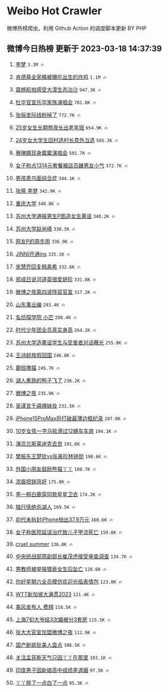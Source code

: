 # Weibo Hot Crawler 



微博热榜爬虫，利用 Github Action 的调度脚本更新 BY PHP 


## 微博今日热榜 更新于 2023-03-18 14:37:39 
1. [李梦](https://s.weibo.com/weibo?q=%E6%9D%8E%E6%A2%A6&t=31&band_rank=1&Refer=top) `3.3M 🔥` 

1. [肯德基全家桶被曝吃出生的炸鸡](https://s.weibo.com/weibo?q=%23%E8%82%AF%E5%BE%B7%E5%9F%BA%E5%85%A8%E5%AE%B6%E6%A1%B6%E8%A2%AB%E6%9B%9D%E5%90%83%E5%87%BA%E7%94%9F%E7%9A%84%E7%82%B8%E9%B8%A1%23&t=31&band_rank=2&Refer=top) `1.1M 🔥` 

1. [震撼航拍感受大漠生态治沙](https://s.weibo.com/weibo?q=%23%E9%9C%87%E6%92%BC%E8%88%AA%E6%8B%8D%E6%84%9F%E5%8F%97%E5%A4%A7%E6%BC%A0%E7%94%9F%E6%80%81%E6%B2%BB%E6%B2%99%23&t=31&band_rank=3&Refer=top) `947.3K 🔥` 

1. [杜华官宣乐华家族演唱会](https://s.weibo.com/weibo?q=%23%E6%9D%9C%E5%8D%8E%E5%AE%98%E5%AE%A3%E4%B9%90%E5%8D%8E%E5%AE%B6%E6%97%8F%E6%BC%94%E5%94%B1%E4%BC%9A%23&t=31&band_rank=4&Refer=top) `781.8K 🔥` 

1. [张俪发际线粉掉了](https://s.weibo.com/weibo?q=%23%E5%BC%A0%E4%BF%AA%E5%8F%91%E9%99%85%E7%BA%BF%E7%B2%89%E6%8E%89%E4%BA%86%23&t=31&band_rank=5&Refer=top) `772.7K 🔥` 

1. [25岁女生长期熬夜长出老年斑](https://s.weibo.com/weibo?q=%2325%E5%B2%81%E5%A5%B3%E7%94%9F%E9%95%BF%E6%9C%9F%E7%86%AC%E5%A4%9C%E9%95%BF%E5%87%BA%E8%80%81%E5%B9%B4%E6%96%91%23&t=31&band_rank=6&Refer=top) `654.9K 🔥` 

1. [24岁女大学生回村选村长意外当选](https://s.weibo.com/weibo?q=%2324%E5%B2%81%E5%A5%B3%E5%A4%A7%E5%AD%A6%E7%94%9F%E5%9B%9E%E6%9D%91%E9%80%89%E6%9D%91%E9%95%BF%E6%84%8F%E5%A4%96%E5%BD%93%E9%80%89%23&t=31&band_rank=7&Refer=top) `505.3K 🔥` 

1. [赛琳娜现身霉霉演唱会](https://s.weibo.com/weibo?q=%23%E8%B5%9B%E7%90%B3%E5%A8%9C%E7%8E%B0%E8%BA%AB%E9%9C%89%E9%9C%89%E6%BC%94%E5%94%B1%E4%BC%9A%23&t=31&band_rank=8&Refer=top) `501.7K 🔥` 

1. [女子称点1314元套餐被店员嫌男友小气](https://s.weibo.com/weibo?q=%23%E5%A5%B3%E5%AD%90%E7%A7%B0%E7%82%B91314%E5%85%83%E5%A5%97%E9%A4%90%E8%A2%AB%E5%BA%97%E5%91%98%E5%AB%8C%E7%94%B7%E5%8F%8B%E5%B0%8F%E6%B0%94%23&t=31&band_rank=9&Refer=top) `372.7K 🔥` 

1. [男孩患鸟面综合症](https://s.weibo.com/weibo?q=%23%E7%94%B7%E5%AD%A9%E6%82%A3%E9%B8%9F%E9%9D%A2%E7%BB%BC%E5%90%88%E7%97%87%23&t=31&band_rank=10&Refer=top) `344.1K 🔥` 

1. [张隆 李梦](https://s.weibo.com/weibo?q=%E5%BC%A0%E9%9A%86%20%E6%9D%8E%E6%A2%A6&t=31&band_rank=11&Refer=top) `342.9K 🔥` 

1. [重庆大学](https://s.weibo.com/weibo?q=%E9%87%8D%E5%BA%86%E5%A4%A7%E5%AD%A6&t=31&band_rank=12&Refer=top) `340.8K 🔥` 

1. [苏州大学通报男生P图造女生黄谣](https://s.weibo.com/weibo?q=%23%E8%8B%8F%E5%B7%9E%E5%A4%A7%E5%AD%A6%E9%80%9A%E6%8A%A5%E7%94%B7%E7%94%9FP%E5%9B%BE%E9%80%A0%E5%A5%B3%E7%94%9F%E9%BB%84%E8%B0%A3%23&t=31&band_rank=13&Refer=top) `340.2K 🔥` 

1. [苏州大学赵尚峰](https://s.weibo.com/weibo?q=%23%E8%8B%8F%E5%B7%9E%E5%A4%A7%E5%AD%A6%E8%B5%B5%E5%B0%9A%E5%B3%B0%23&t=31&band_rank=14&Refer=top) `338.5K 🔥` 

1. [网友P的周冬雨](https://s.weibo.com/weibo?q=%23%E7%BD%91%E5%8F%8BP%E7%9A%84%E5%91%A8%E5%86%AC%E9%9B%A8%23&t=31&band_rank=15&Refer=top) `336.9K 🔥` 

1. [JINNI开通ins](https://s.weibo.com/weibo?q=%23JINNI%E5%BC%80%E9%80%9Ains%23&t=31&band_rank=16&Refer=top) `335.1K 🔥` 

1. [宋慧乔回复韩素希](https://s.weibo.com/weibo?q=%23%E5%AE%8B%E6%85%A7%E4%B9%94%E5%9B%9E%E5%A4%8D%E9%9F%A9%E7%B4%A0%E5%B8%8C%23&t=31&band_rank=17&Refer=top) `332.6K 🔥` 

1. [郑成日说河道英很爱妍珍](https://s.weibo.com/weibo?q=%23%E9%83%91%E6%88%90%E6%97%A5%E8%AF%B4%E6%B2%B3%E9%81%93%E8%8B%B1%E5%BE%88%E7%88%B1%E5%A6%8D%E7%8F%8D%23&t=31&band_rank=18&Refer=top) `331.8K 🔥` 

1. [微博之夜第四波阵容官宣](https://s.weibo.com/weibo?q=%23%E5%BE%AE%E5%8D%9A%E4%B9%8B%E5%A4%9C%E7%AC%AC%E5%9B%9B%E6%B3%A2%E9%98%B5%E5%AE%B9%E5%AE%98%E5%AE%A3%23&t=31&band_rank=19&Refer=top) `317.2K 🔥` 

1. [山东事业编](https://s.weibo.com/weibo?q=%E5%B1%B1%E4%B8%9C%E4%BA%8B%E4%B8%9A%E7%BC%96&t=31&band_rank=20&Refer=top) `293.4K 🔥` 

1. [名侦探学院 小芒](https://s.weibo.com/weibo?q=%E5%90%8D%E4%BE%A6%E6%8E%A2%E5%AD%A6%E9%99%A2%20%E5%B0%8F%E8%8A%92&t=31&band_rank=21&Refer=top) `288.4K 🔥` 

1. [时代少年团全员真实身高](https://s.weibo.com/weibo?q=%23%E6%97%B6%E4%BB%A3%E5%B0%91%E5%B9%B4%E5%9B%A2%E5%85%A8%E5%91%98%E7%9C%9F%E5%AE%9E%E8%BA%AB%E9%AB%98%23&t=31&band_rank=22&Refer=top) `264.2K 🔥` 

1. [苏州大学造黄谣学生与受害者对话曝光](https://s.weibo.com/weibo?q=%23%E8%8B%8F%E5%B7%9E%E5%A4%A7%E5%AD%A6%E9%80%A0%E9%BB%84%E8%B0%A3%E5%AD%A6%E7%94%9F%E4%B8%8E%E5%8F%97%E5%AE%B3%E8%80%85%E5%AF%B9%E8%AF%9D%E6%9B%9D%E5%85%89%23&t=31&band_rank=23&Refer=top) `255.8K 🔥` 

1. [王诗龄放假回国](https://s.weibo.com/weibo?q=%23%E7%8E%8B%E8%AF%97%E9%BE%84%E6%94%BE%E5%81%87%E5%9B%9E%E5%9B%BD%23&t=31&band_rank=24&Refer=top) `246.8K 🔥` 

1. [鹿晗撸猫](https://s.weibo.com/weibo?q=%23%E9%B9%BF%E6%99%97%E6%92%B8%E7%8C%AB%23&t=31&band_rank=25&Refer=top) `245.7K 🔥` 

1. [湖人煮熟的鸭子飞了](https://s.weibo.com/weibo?q=%E6%B9%96%E4%BA%BA%E7%85%AE%E7%86%9F%E7%9A%84%E9%B8%AD%E5%AD%90%E9%A3%9E%E4%BA%86&t=31&band_rank=26&Refer=top) `236.2K 🔥` 

1. [微博之夜](https://s.weibo.com/weibo?q=%E5%BE%AE%E5%8D%9A%E4%B9%8B%E5%A4%9C&t=31&band_rank=27&Refer=top) `235.9K 🔥` 

1. [吴谨言千禧辣妹妆](https://s.weibo.com/weibo?q=%23%E5%90%B4%E8%B0%A8%E8%A8%80%E5%8D%83%E7%A6%A7%E8%BE%A3%E5%A6%B9%E5%A6%86%23&t=31&band_rank=28&Refer=top) `231.5K 🔥` 

1. [iPhone15ProMax将打破最薄边框纪录](https://s.weibo.com/weibo?q=%23iPhone15ProMax%E5%B0%86%E6%89%93%E7%A0%B4%E6%9C%80%E8%96%84%E8%BE%B9%E6%A1%86%E7%BA%AA%E5%BD%95%23&t=31&band_rank=29&Refer=top) `207.0K 🔥` 

1. [10岁女孩一字马轮滑过12辆车车底](https://s.weibo.com/weibo?q=%2310%E5%B2%81%E5%A5%B3%E5%AD%A9%E4%B8%80%E5%AD%97%E9%A9%AC%E8%BD%AE%E6%BB%91%E8%BF%8712%E8%BE%86%E8%BD%A6%E8%BD%A6%E5%BA%95%23&t=31&band_rank=30&Refer=top) `194.1K 🔥` 

1. [演员兰斯莱迪克去世](https://s.weibo.com/weibo?q=%23%E6%BC%94%E5%91%98%E5%85%B0%E6%96%AF%E8%8E%B1%E8%BF%AA%E5%85%8B%E5%8E%BB%E4%B8%96%23&t=31&band_rank=31&Refer=top) `191.6K 🔥` 

1. [樊振东王楚钦vs张禹珍林钟勋](https://s.weibo.com/weibo?q=%23%E6%A8%8A%E6%8C%AF%E4%B8%9C%E7%8E%8B%E6%A5%9A%E9%92%A6vs%E5%BC%A0%E7%A6%B9%E7%8F%8D%E6%9E%97%E9%92%9F%E5%8B%8B%23&t=31&band_rank=32&Refer=top) `190.6K 🔥` 

1. [外国小朋友鼓励熊猫丫丫](https://s.weibo.com/weibo?q=%23%E5%A4%96%E5%9B%BD%E5%B0%8F%E6%9C%8B%E5%8F%8B%E9%BC%93%E5%8A%B1%E7%86%8A%E7%8C%AB%E4%B8%AB%E4%B8%AB%23&t=31&band_rank=33&Refer=top) `188.7K 🔥` 

1. [浓眉把锅背好](https://s.weibo.com/weibo?q=%E6%B5%93%E7%9C%89%E6%8A%8A%E9%94%85%E8%83%8C%E5%A5%BD&t=31&band_rank=34&Refer=top) `175.0K 🔥` 

1. [李一桐白鹿穿同款星星卫衣](https://s.weibo.com/weibo?q=%23%E6%9D%8E%E4%B8%80%E6%A1%90%E7%99%BD%E9%B9%BF%E7%A9%BF%E5%90%8C%E6%AC%BE%E6%98%9F%E6%98%9F%E5%8D%AB%E8%A1%A3%23&t=31&band_rank=35&Refer=top) `174.2K 🔥` 

1. [独行侠绝杀湖人](https://s.weibo.com/weibo?q=%23%E7%8B%AC%E8%A1%8C%E4%BE%A0%E7%BB%9D%E6%9D%80%E6%B9%96%E4%BA%BA%23&t=31&band_rank=36&Refer=top) `169.5K 🔥` 

1. [初代未拆封iPhone拍出37.9万元](https://s.weibo.com/weibo?q=%23%E5%88%9D%E4%BB%A3%E6%9C%AA%E6%8B%86%E5%B0%81iPhone%E6%8B%8D%E5%87%BA37.9%E4%B8%87%E5%85%83%23&t=31&band_rank=37&Refer=top) `160.6K 🔥` 

1. [女子称医院延误治疗致儿子甲流死亡](https://s.weibo.com/weibo?q=%23%E5%A5%B3%E5%AD%90%E7%A7%B0%E5%8C%BB%E9%99%A2%E5%BB%B6%E8%AF%AF%E6%B2%BB%E7%96%97%E8%87%B4%E5%84%BF%E5%AD%90%E7%94%B2%E6%B5%81%E6%AD%BB%E4%BA%A1%23&t=31&band_rank=38&Refer=top) `159.8K 🔥` 

1. [cruel summer](https://s.weibo.com/weibo?q=cruel%20summer&t=31&band_rank=39&Refer=top) `136.8K 🔥` 

1. [中央统战部原副部长崔茂虎接受审查调查](https://s.weibo.com/weibo?q=%23%E4%B8%AD%E5%A4%AE%E7%BB%9F%E6%88%98%E9%83%A8%E5%8E%9F%E5%89%AF%E9%83%A8%E9%95%BF%E5%B4%94%E8%8C%82%E8%99%8E%E6%8E%A5%E5%8F%97%E5%AE%A1%E6%9F%A5%E8%B0%83%E6%9F%A5%23&t=31&band_rank=40&Refer=top) `134.7K 🔥` 

1. [男教师被举报猥亵女生后坠亡](https://s.weibo.com/weibo?q=%23%E7%94%B7%E6%95%99%E5%B8%88%E8%A2%AB%E4%B8%BE%E6%8A%A5%E7%8C%A5%E4%BA%B5%E5%A5%B3%E7%94%9F%E5%90%8E%E5%9D%A0%E4%BA%A1%23&t=31&band_rank=41&Refer=top) `128.6K 🔥` 

1. [你好星期六全员模仿欢迎光临表情包](https://s.weibo.com/weibo?q=%23%E4%BD%A0%E5%A5%BD%E6%98%9F%E6%9C%9F%E5%85%AD%E5%85%A8%E5%91%98%E6%A8%A1%E4%BB%BF%E6%AC%A2%E8%BF%8E%E5%85%89%E4%B8%B4%E8%A1%A8%E6%83%85%E5%8C%85%23&t=31&band_rank=42&Refer=top) `123.0K 🔥` 

1. [WTT新加坡大满贯2023](https://s.weibo.com/weibo?q=%23WTT%E6%96%B0%E5%8A%A0%E5%9D%A1%E5%A4%A7%E6%BB%A1%E8%B4%AF2023%23&t=31&band_rank=43&Refer=top) `121.4K 🔥` 

1. [乘风发布人 费翔](https://s.weibo.com/weibo?q=%E4%B9%98%E9%A3%8E%E5%8F%91%E5%B8%83%E4%BA%BA%20%E8%B4%B9%E7%BF%94&t=31&band_rank=44&Refer=top) `118.5K 🔥` 

1. [上海7旬大爷结3次婚被分3套房](https://s.weibo.com/weibo?q=%23%E4%B8%8A%E6%B5%B77%E6%97%AC%E5%A4%A7%E7%88%B7%E7%BB%933%E6%AC%A1%E5%A9%9A%E8%A2%AB%E5%88%863%E5%A5%97%E6%88%BF%23&t=31&band_rank=45&Refer=top) `115.5K 🔥` 

1. [张大大官宣加盟微博之夜](https://s.weibo.com/weibo?q=%23%E5%BC%A0%E5%A4%A7%E5%A4%A7%E5%AE%98%E5%AE%A3%E5%8A%A0%E7%9B%9F%E5%BE%AE%E5%8D%9A%E4%B9%8B%E5%A4%9C%23&t=31&band_rank=46&Refer=top) `112.9K 🔥` 

1. [国产剧疯批美人盘点](https://s.weibo.com/weibo?q=%23%E5%9B%BD%E4%BA%A7%E5%89%A7%E7%96%AF%E6%89%B9%E7%BE%8E%E4%BA%BA%E7%9B%98%E7%82%B9%23&t=31&band_rank=47&Refer=top) `106.5K 🔥` 

1. [关注孟菲斯天气只因丫丫在那里](https://s.weibo.com/weibo?q=%23%E5%85%B3%E6%B3%A8%E5%AD%9F%E8%8F%B2%E6%96%AF%E5%A4%A9%E6%B0%94%E5%8F%AA%E5%9B%A0%E4%B8%AB%E4%B8%AB%E5%9C%A8%E9%82%A3%E9%87%8C%23&t=31&band_rank=48&Refer=top) `103.1K 🔥` 

1. [印度男子因新娘高中成绩差退婚](https://s.weibo.com/weibo?q=%23%E5%8D%B0%E5%BA%A6%E7%94%B7%E5%AD%90%E5%9B%A0%E6%96%B0%E5%A8%98%E9%AB%98%E4%B8%AD%E6%88%90%E7%BB%A9%E5%B7%AE%E9%80%80%E5%A9%9A%23&t=31&band_rank=49&Refer=top) `97.5K 🔥` 

1. [丫丫胖了一点白了一点](https://s.weibo.com/weibo?q=%23%E4%B8%AB%E4%B8%AB%E8%83%96%E4%BA%86%E4%B8%80%E7%82%B9%E7%99%BD%E4%BA%86%E4%B8%80%E7%82%B9%23&t=31&band_rank=50&Refer=top) `95.3K 🔥` 

